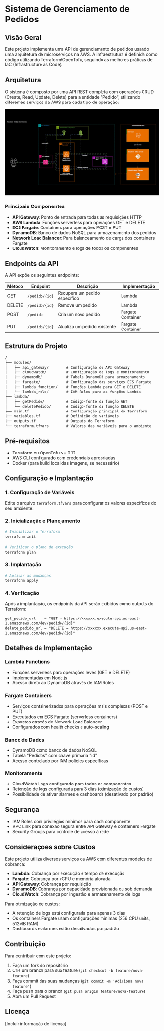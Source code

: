 # Sistema de Gerenciamento de Pedidos

## Visão Geral

Este projeto implementa uma API de gerenciamento de pedidos usando uma arquitetura de microserviços na AWS. A infraestrutura é definida como código utilizando Terraform/OpenTofu, seguindo as melhores práticas de IaC (Infrastructure as Code).

## Arquitetura

O sistema é composto por uma API REST completa com operações CRUD (Create, Read, Update, Delete) para a entidade "Pedido", utilizando diferentes serviços da AWS para cada tipo de operação:

![Arquitetura do Sistema](assets/arquitetura.gif)

### Principais Componentes

- **API Gateway**: Ponto de entrada para todas as requisições HTTP
- **AWS Lambda**: Funções serverless para operações GET e DELETE
- **ECS Fargate**: Containers para operações POST e PUT
- **DynamoDB**: Banco de dados NoSQL para armazenamento dos pedidos
- **Network Load Balancer**: Para balanceamento de carga dos containers Fargate
- **CloudWatch**: Monitoramento e logs de todos os componentes

## Endpoints da API

A API expõe os seguintes endpoints:

| Método | Endpoint | Descrição | Implementação |
|--------|----------|-----------|--------------|
| GET | `/pedido/{id}` | Recupera um pedido específico | Lambda |
| DELETE | `/pedido/{id}` | Remove um pedido | Lambda |
| POST | `/pedido` | Cria um novo pedido | Fargate Container |
| PUT | `/pedido/{id}` | Atualiza um pedido existente | Fargate Container |

## Estrutura do Projeto

```plaintext
/
├── modules/
│   ├── api_gateway/        # Configuração do API Gateway
│   ├── cloudwatch/         # Configuração de logs e monitoramento
│   ├── dynamodb/           # Tabela DynamoDB para armazenamento
│   ├── fargate/            # Configuração dos serviços ECS Fargate
│   ├── lambda_function/    # Funções Lambda para GET e DELETE
│   └── lambda_role/        # IAM Roles para as funções Lambda
├── lambda/
│   ├── getPedido/          # Código-fonte da função GET
│   └── deletePedido/       # Código-fonte da função DELETE
├── main.tf                 # Configuração principal do Terraform
├── variables.tf            # Definição de variáveis
├── outputs.tf              # Outputs do Terraform
└── terraform.tfvars        # Valores das variáveis para o ambiente
```


## Pré-requisitos

- Terraform ou OpenTofu >= 0.12
- AWS CLI configurado com credenciais apropriadas
- Docker (para build local das imagens, se necessário)

## Configuração e Implantação

### 1. Configuração de Variáveis

Edite o arquivo `terraform.tfvars` para configurar os valores específicos do seu ambiente:

### 2. Inicialização e Planejamento
```bash
# Inicializar o Terraform
terraform init

# Verificar o plano de execução
terraform plan
```

### 3. Implantação

```bash
# Aplicar as mudanças
terraform apply
```

### 4. Verificação

Após a implantação, os endpoints da API serão exibidos como outputs do Terraform:

```hcl
get_pedido_url    = "GET → https://xxxxxx.execute-api.us-east-1.amazonaws.com/dev/pedido/{id}"
delete_pedido_url = "DELETE → https://xxxxxx.execute-api.us-east-1.amazonaws.com/dev/pedido/{id}"
```


## Detalhes da Implementação

### Lambda Functions

- Funções serverless para operações leves (GET e DELETE)
- Implementadas em Node.js
- Acesso direto ao DynamoDB através de IAM Roles

### Fargate Containers

- Serviços containerizados para operações mais complexas (POST e PUT)
- Executados em ECS Fargate (serverless containers)
- Expostos através de Network Load Balancer
- Configurados com health checks e auto-scaling

### Banco de Dados

- DynamoDB como banco de dados NoSQL
- Tabela "Pedidos" com chave primária "id"
- Acesso controlado por IAM policies específicas

### Monitoramento

- CloudWatch Logs configurado para todos os componentes
- Retenção de logs configurada para 3 dias (otimização de custos)
- Possibilidade de ativar alarmes e dashboards (desativado por padrão)

## Segurança

- IAM Roles com privilégios mínimos para cada componente
- VPC Link para conexão segura entre API Gateway e containers Fargate
- Security Groups para controle de acesso à rede

## Considerações sobre Custos

Este projeto utiliza diversos serviços da AWS com diferentes modelos de cobrança:

- **Lambda**: Cobrança por execução e tempo de execução
- **Fargate**: Cobrança por vCPU e memória alocada
- **API Gateway**: Cobrança por requisição
- **DynamoDB**: Cobrança por capacidade provisionada ou sob demanda
- **CloudWatch**: Cobrança por ingestão e armazenamento de logs

Para otimização de custos:
- A retenção de logs está configurada para apenas 3 dias
- Os containers Fargate usam configurações mínimas (256 CPU units, 512MB RAM)
- Dashboards e alarmes estão desativados por padrão

## Contribuição

Para contribuir com este projeto:

1. Faça um fork do repositório
2. Crie um branch para sua feature (`git checkout -b feature/nova-feature`)
3. Faça commit das suas mudanças (`git commit -m 'Adiciona nova feature'`)
4. Faça push para o branch (`git push origin feature/nova-feature`)
5. Abra um Pull Request

## Licença

[Incluir informação de licença]